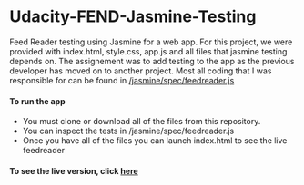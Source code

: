 # Udacity-FEND-Jasmine-Testing
Feed Reader testing using Jasmine for a web app. For this project, we were provided with index.html, style.css, app.js and all files that jasmine testing depends on. The assignement was to add testing to the app as the previous developer has moved on to another project. Most all coding that I was responsible for can be found in [/jasmine/spec/feedreader.js](https://github.com/GBClemson/Udacity-FEND-Jasmine-Testing/blob/master/jasmine/spec/feedreader.js)

#### To run the app ####
* You must clone or download all of the files from this repository.
* You can inspect the tests in /jasmine/spec/feedreader.js
* Once you have all of the files you can launch index.html to see the live feedreader

#### To see the live version, click [here](https://gbclemson.github.io/Udacity-FEND-Jasmine-Testing/) ####
